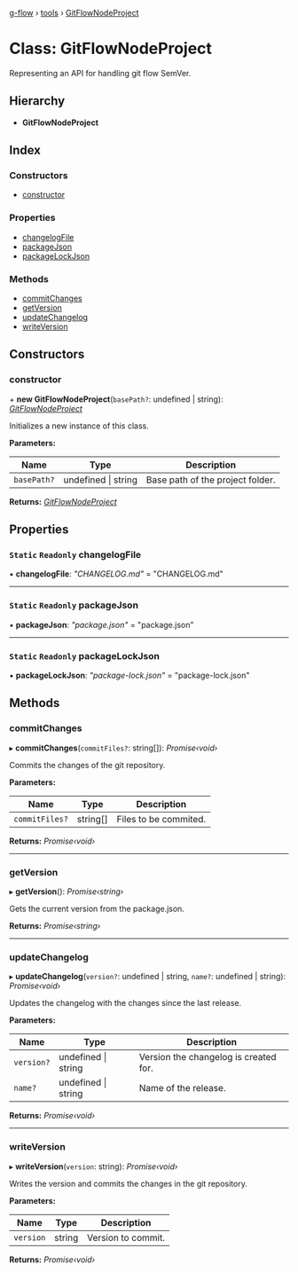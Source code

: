 [g-flow](../README.md) › [tools](../modules/tools.md) › [GitFlowNodeProject](tools.gitflownodeproject.md)

# Class: GitFlowNodeProject

Representing an API for handling git flow SemVer.

## Hierarchy

* **GitFlowNodeProject**

## Index

### Constructors

* [constructor](tools.gitflownodeproject.md#constructor)

### Properties

* [changelogFile](tools.gitflownodeproject.md#static-readonly-changelogfile)
* [packageJson](tools.gitflownodeproject.md#static-readonly-packagejson)
* [packageLockJson](tools.gitflownodeproject.md#static-readonly-packagelockjson)

### Methods

* [commitChanges](tools.gitflownodeproject.md#commitchanges)
* [getVersion](tools.gitflownodeproject.md#getversion)
* [updateChangelog](tools.gitflownodeproject.md#updatechangelog)
* [writeVersion](tools.gitflownodeproject.md#writeversion)

## Constructors

###  constructor

\+ **new GitFlowNodeProject**(`basePath?`: undefined | string): *[GitFlowNodeProject](tools.gitflownodeproject.md)*

Initializes a new instance of this class.

**Parameters:**

Name | Type | Description |
------ | ------ | ------ |
`basePath?` | undefined &#124; string | Base path of the project folder.  |

**Returns:** *[GitFlowNodeProject](tools.gitflownodeproject.md)*

## Properties

### `Static` `Readonly` changelogFile

▪ **changelogFile**: *"CHANGELOG.md"* = "CHANGELOG.md"

___

### `Static` `Readonly` packageJson

▪ **packageJson**: *"package.json"* = "package.json"

___

### `Static` `Readonly` packageLockJson

▪ **packageLockJson**: *"package-lock.json"* = "package-lock.json"

## Methods

###  commitChanges

▸ **commitChanges**(`commitFiles?`: string[]): *Promise‹void›*

Commits the changes of the git repository.

**Parameters:**

Name | Type | Description |
------ | ------ | ------ |
`commitFiles?` | string[] | Files to be commited.  |

**Returns:** *Promise‹void›*

___

###  getVersion

▸ **getVersion**(): *Promise‹string›*

Gets the current version from the package.json.

**Returns:** *Promise‹string›*

___

###  updateChangelog

▸ **updateChangelog**(`version?`: undefined | string, `name?`: undefined | string): *Promise‹void›*

Updates the changelog with the changes since the last release.

**Parameters:**

Name | Type | Description |
------ | ------ | ------ |
`version?` | undefined &#124; string | Version the changelog is created for. |
`name?` | undefined &#124; string | Name of the release.  |

**Returns:** *Promise‹void›*

___

###  writeVersion

▸ **writeVersion**(`version`: string): *Promise‹void›*

 Writes the version and commits the changes in the git repository.

**Parameters:**

Name | Type | Description |
------ | ------ | ------ |
`version` | string | Version to commit.  |

**Returns:** *Promise‹void›*
